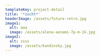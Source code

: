 ```yaml
---
templateKey: project-detail
title: '*zucht*'
headerImage: /assets/future-retro.jpg
image1:
  alt: aaa
  image: /assets/alena-aenami-7p-m-1k.jpg
image2:
  alt: ssss
  image: /assets/kandinsky.jpg
---
```


